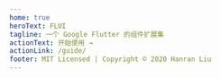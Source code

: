 ```yaml
---
home: true
heroText: FLUI
tagline: 一个 Google Flutter 的组件扩展集
actionText: 开始使用 →
actionLink: /guide/
footer: MIT Licensed | Copyright © 2020 Hanran Liu
---
```


